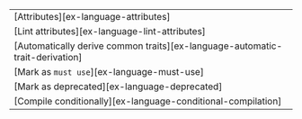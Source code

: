 ||
|--------|
| [Attributes][ex-language-attributes] |
| [Lint attributes][ex-language-lint-attributes] |
| [Automatically derive common traits][ex-language-automatic-trait-derivation] |
| [Mark as `must use`][ex-language-must-use] |
| [Mark as deprecated][ex-language-deprecated] |
| [Compile conditionally][ex-language-conditional-compilation] |

